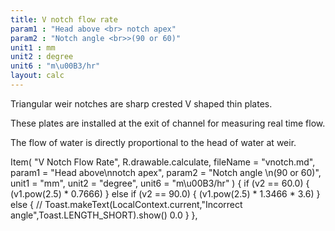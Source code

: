 ```yaml
---
title: V notch flow rate
param1 : "Head above <br> notch apex"
param2 : "Notch angle <br>>(90 or 60)"
unit1 : mm
unit2 : degree
unit6 : "m\u00B3/hr"
layout: calc
---
```

Triangular weir notches are sharp crested  V shaped thin plates.

These plates are installed at the exit of channel for measuring real time flow.
           
The flow of water is directly proportional to the head of water at weir.

<script>  
    const inputs = document.querySelectorAll('input');    
    inputs.forEach(input => {   
      input.addEventListener('input', () => {
        
        calculate();
      });      
      // Check on page load
      if (input.value) {
        input.closest('.outlined-field').classList.add('has-content');
      }
    });
    // Calculate function 
    function calculate() {
      const v1 = parseFloat(document.getElementById('param1').value) || 0;
      const v2 = parseFloat(document.getElementById('param2').value) || 0;      
      //const v3 = parseFloat(document.getElementById('param3').value) || 0;
      //const v4= parseFloat(document.getElementById('param5').value) || 0;    
      const result = 
       v2 === 60.0
        ? Math.pow(v1, 2.5) * 0.7666
        : v2 === 90.0
            ? Math.pow(v1, 2.5) * 1.3466 * 3.6
            : 0.0;


      document.getElementById('result').innerText = result.toFixed(2);
    }
</script>
 
 Item(
        "V Notch Flow Rate",
        R.drawable.calculate,
        fileName = "vnotch.md",
        param1 = "Head above\nnotch apex",
        param2 = "Notch angle \n(90 or 60)",
        unit1 = "mm",
        unit2 = "degree",
        unit6 = "m\u00B3/hr"
    ) {
        if (v2 == 60.0) {
            (v1.pow(2.5) * 0.7666)
        } else if (v2 == 90.0) {
            (v1.pow(2.5) * 1.3466 * 3.6)
        } else {
            // Toast.makeText(LocalContext.current,"Incorrect angle",Toast.LENGTH_SHORT).show()
            0.0
        }
    },
